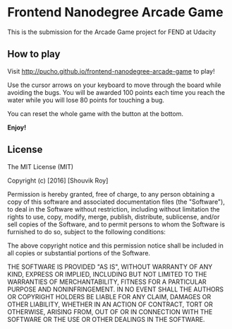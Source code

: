 # Frontend Nanodegree Arcade Game
This is the submission for the Arcade Game project for FEND at Udacity
## How to play
Visit http://pucho.github.io/frontend-nanodegree-arcade-game to play!

Use the cursor arrows on your keyboard to move through the board while avoiding
the bugs. You will be awarded 100 points each time you reach the water while you
will lose 80 points for touching a bug.

You can reset the whole game with the button at the bottom.

**Enjoy!**

## License
The MIT License (MIT)

Copyright (c) [2016] [Shouvik Roy]

Permission is hereby granted, free of charge, to any person obtaining a copy
of this software and associated documentation files (the "Software"), to deal
in the Software without restriction, including without limitation the rights
to use, copy, modify, merge, publish, distribute, sublicense, and/or sell
copies of the Software, and to permit persons to whom the Software is
furnished to do so, subject to the following conditions:

The above copyright notice and this permission notice shall be included in all
copies or substantial portions of the Software.

THE SOFTWARE IS PROVIDED "AS IS", WITHOUT WARRANTY OF ANY KIND, EXPRESS OR
IMPLIED, INCLUDING BUT NOT LIMITED TO THE WARRANTIES OF MERCHANTABILITY,
FITNESS FOR A PARTICULAR PURPOSE AND NONINFRINGEMENT. IN NO EVENT SHALL THE
AUTHORS OR COPYRIGHT HOLDERS BE LIABLE FOR ANY CLAIM, DAMAGES OR OTHER
LIABILITY, WHETHER IN AN ACTION OF CONTRACT, TORT OR OTHERWISE, ARISING FROM,
OUT OF OR IN CONNECTION WITH THE SOFTWARE OR THE USE OR OTHER DEALINGS IN THE
SOFTWARE.  
